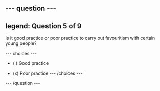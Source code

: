 --- question ---
---
legend: Question 5 of 9
---

Is it good practice or poor practice to carry out favouritism with certain young people?

--- choices ---
- ( ) Good practice

- (x) Poor practice
--- /choices ---

--- /question ---
